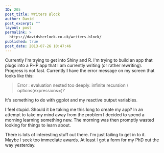 ```yaml
---
ID: 205
post_title: Writers Block
author: David
post_excerpt: ""
layout: post
permalink: >
  https://davidsherlock.co.uk/writers-block/
published: true
post_date: 2013-07-26 10:47:46
---
```

Currently I'm trying to get into Shiny and R. I'm trying to build an app that plugs into a PHP app that I am currently writing (or rather rewriting). Progress is not fast. Currently I have the error message on my screen that looks like this:
<blockquote>Error : evaluation nested too deeply: infinite recursion / options(expressions=)?</blockquote>
It's something to do with ggplot and my reactive output variables.

I feel stupid. Should it be taking me this long to create my app? In an attempt to take my mind away from the problem I decided to spend a morning learning something new. The morning was then promptly wasted looking for things to learn about.

There is lots of interesting stuff out there. I'm just failing to get in to it. Maybe I seek too immediate awards. At least I got a form for my PhD out the way yesterday.